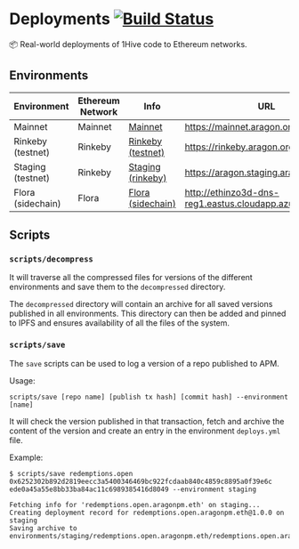 # Deployments [![Build Status](https://travis-ci.org/aragon/deployments.svg?branch=master)](https://travis-ci.org/aragon/deployments)

:package: Real-world deployments of 1Hive code to Ethereum networks.

## Environments

| Environment | Ethereum Network | Info | URL |
|-------------------|------------------|---------------------------------------------|-------------------------------------|
| Mainnet | Mainnet | [Mainnet](./environments/mainnet) | https://mainnet.aragon.org |
| Rinkeby (testnet) | Rinkeby | [Rinkeby (testnet)](./environments/rinkeby) | https://rinkeby.aragon.org |
| Staging (testnet) | Rinkeby | [Staging (rinkeby)](./environments/staging) | https://aragon.staging.aragonpm.com |
| Flora (sidechain) | Flora | [Flora (sidechain)](./environments/flora) | http://ethinzo3d-dns-reg1.eastus.cloudapp.azure.com:8540 |

## Scripts

### `scripts/decompress`

It will traverse all the compressed files for versions of the different environments and save them to the `decompressed` directory.

The `decompressed` directory will contain an archive for all saved versions published in all environments. This directory can then be added and pinned to IPFS and ensures availability of all the files of the system.

### `scripts/save`

The `save` scripts can be used to log a version of a repo published to APM.

Usage:

```
scripts/save [repo name] [publish tx hash] [commit hash] --environment [name]
```

It will check the version published in that transaction, fetch and archive the content of the version and create an entry in the environment `deploys.yml` file.

Example:

```
$ scripts/save redemptions.open 0x6252302b892d2819eecc3a5400346469bc922fcdaab840c4859c8895a0f39e6c  ede0a45a55e8bb33ba84ac11c6989385416d8049 --environment staging

Fetching info for 'redemptions.open.aragonpm.eth' on staging...
Creating deployment record for redemptions.open.aragonpm.eth@1.0.0 on staging
Saving archive to environments/staging/redemptions.open.aragonpm.eth/redemptions.open.aragonpm.eth@1.0.0.tar.gz
```
